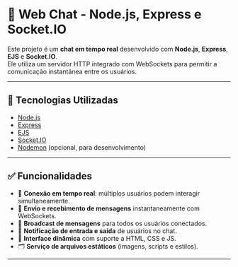 # 💬 Web Chat - Node.js, Express e Socket.IO

Este projeto é um **chat em tempo real** desenvolvido com **Node.js**, **Express**, **EJS** e **Socket.IO**.  
Ele utiliza um servidor HTTP integrado com WebSockets para permitir a comunicação instantânea entre os usuários.

---

## 🚀 Tecnologias Utilizadas
- [Node.js](https://nodejs.org/)  
- [Express](https://expressjs.com/)  
- [EJS](https://ejs.co/)  
- [Socket.IO](https://socket.io/)  
- [Nodemon](https://nodemon.io/) (opcional, para desenvolvimento)  

---

## ✅ Funcionalidades
- 👥 **Conexão em tempo real**: múltiplos usuários podem interagir simultaneamente.  
- 💬 **Envio e recebimento de mensagens** instantaneamente com WebSockets.  
- 📡 **Broadcast de mensagens** para todos os usuários conectados.  
- 🔌 **Notificação de entrada e saída** de usuários no chat.  
- 🎨 **Interface dinâmica** com suporte a HTML, CSS e JS.  
- 🗂️ **Serviço de arquivos estáticos** (imagens, scripts e estilos).  

---